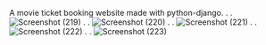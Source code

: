 A movie ticket booking website made with python-django.
.
.
![Screenshot (219)](https://github.com/RameezRizvan/SeatWise/assets/98440389/b7b1b7a3-cd39-4498-add3-006af68c2af2)
.
.
![Screenshot (220)](https://github.com/RameezRizvan/SeatWise/assets/98440389/4e9b616d-3ec7-4eca-ad86-782b6b35979b)
.
.
![Screenshot (221)](https://github.com/RameezRizvan/SeatWise/assets/98440389/422c75e5-8e85-4ab0-b724-4d2e5ec207e5)
.
.
![Screenshot (222)](https://github.com/RameezRizvan/SeatWise/assets/98440389/265b7369-ef1c-4675-9a5e-07167ac5d5e7)
.
.
![Screenshot (223)](https://github.com/RameezRizvan/SeatWise/assets/98440389/b457564c-6ebc-4b92-901a-3726af77dfea)
